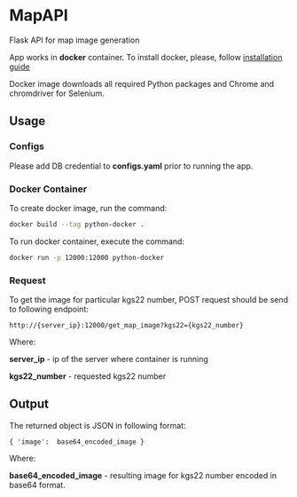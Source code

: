 # MapAPI
Flask API for map image generation

App works in **docker** container.
To install docker, please, follow [installation guide](https://docs.docker.com/engine/install/)

Docker image downloads all required Python packages and Chrome and chromdriver for Selenium.

## Usage
### Configs
Please add DB credential to **configs.yaml** prior to running the app.

### Docker Container
To create docker image, run the command:

```bash
docker build --tag python-docker .
```

To run docker container, execute the command:

```bash
docker run -p 12000:12000 python-docker
```

### Request

To get the image for particular kgs22 number, POST request should be send to following endpoint: 

`
http://{server_ip}:12000/get_map_image?kgs22={kgs22_number}
`

Where: 

**server_ip** - ip of the server where container is running
 
**kgs22_number** - requested kgs22 number

## Output

The returned object is JSON in following format:

`
{
'image':  base64_encoded_image
}
`

Where: 

**base64_encoded_image** - resulting image for kgs22 number encoded in base64 format.
